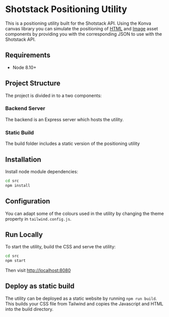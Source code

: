 # Shotstack Positioning Utility

This is a positioning utility built for the Shotstack API. Using the Konva canvas
library you can simulate the positioning of [HTML](https://shotstack.io/docs/api/#tocs_htmlasset)
and [Image](https://shotstack.io/docs/api/#tocs_imageasset) asset components by
providing you with the corresponding JSON to use with the Shotstack API.

## Requirements

- Node 8.10+

## Project Structure

The project is divided in to a two components:

### Backend Server

The backend is an Express server which hosts the utility.

### Static Build

The build folder includes a static version of the positioning utility

## Installation

Install node module dependencies:

```bash
cd src
npm install

```

## Configuration

You can adapt some of the colours used in the utility by changing the theme property
in `tailwind.config.js`.

## Run Locally

To start the utility, build the CSS and serve the utility:

```bash
cd src
npm start
```

Then visit [http://localhost:8080](http://localhost:8080)

## Deploy as static build

The utility can be deployed as a static website by running `npm run build`. This builds your
CSS file from Tailwind and copies the Javascript and HTML into the build directory.
